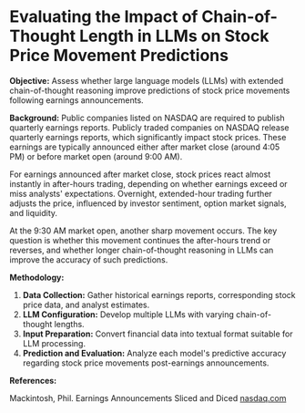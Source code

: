 # Evaluating the Impact of Chain-of-Thought Length in LLMs on Stock Price Movement Predictions

**Objective:** Assess whether large language models (LLMs) with extended chain-of-thought reasoning improve predictions of stock price movements following earnings announcements.

**Background:** Public companies listed on NASDAQ are required to publish quarterly earnings reports. Publicly traded companies on NASDAQ release quarterly earnings reports, which significantly impact stock prices. These earnings are typically announced either after market close (around 4:05 PM) or before market open (around 9:00 AM).

For earnings announced after market close, stock prices react almost instantly in after-hours trading, depending on whether earnings exceed or miss analysts' expectations. Overnight, extended-hour trading further adjusts the price, influenced by investor sentiment, option market signals, and liquidity.

At the 9:30 AM market open, another sharp movement occurs. The key question is whether this movement continues the after-hours trend or reverses, and whether longer chain-of-thought reasoning in LLMs can improve the accuracy of such predictions.

**Methodology:**

1. **Data Collection:** Gather historical earnings reports, corresponding stock price data, and analyst estimates.
2. **LLM Configuration:** Develop multiple LLMs with varying chain-of-thought lengths.
3. **Input Preparation:** Convert financial data into textual format suitable for LLM processing.
4. **Prediction and Evaluation:** Analyze each model's predictive accuracy regarding stock price movements post-earnings announcements.

**References:**

Mackintosh, Phil. Earnings Announcements Sliced and Diced [nasdaq.com](https://www.nasdaq.com/articles/earnings-announcements-sliced-and-diced)
